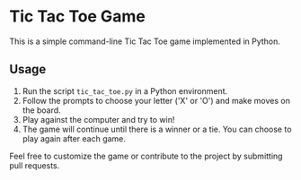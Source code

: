 # Tic Tac Toe Game

This is a simple command-line Tic Tac Toe game implemented in Python.

## Usage

1. Run the script `tic_tac_toe.py` in a Python environment.
2. Follow the prompts to choose your letter ('X' or 'O') and make moves on the board.
3. Play against the computer and try to win!
4. The game will continue until there is a winner or a tie. You can choose to play again after each game.

Feel free to customize the game or contribute to the project by submitting pull requests.

